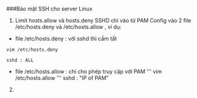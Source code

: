 ###Bảo mật SSH cho server Linux 

1. Limit hosts.allow và hosts.deny SSHD chỉ vào từ PAM
Config vào 2 file /etc/hosts.deny và /etc/hosts.allow , ví dụ:
- file /etc/hosts.deny : với sshd thì cấm tất
```
vim /etc/hosts.deny
```
```
sshd : ALL
```
- file /etc/hosts.allow : chỉ cho phép truy cập với PAM
'''
vim /etc/hosts.allow
'''
sshd : "IP of PAM"

2. 
